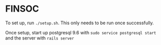 # FINSOC

To set up, run `./setup.sh`. This only needs to be run once successfully.

Once setup, start up postgresql 9.6 with
`sudo service postgresql start`
and the server with
`rails server`
